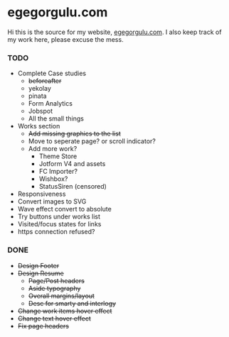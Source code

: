 egegorgulu.com
==============
Hi this is the source for my website, [egegorgulu.com](www.egegorgulu.com). I also keep track of my work here, please excuse the mess.

### TODO
- Complete Case studies
	- ~~beforeafter~~
	- yekolay
	- pinata
	- Form Analytics
	- Jobspot
	- All the small things
- Works section 
	- ~~Add missing graphics to the list~~
	- Move to seperate page? or scroll indicator?
	- Add more work?
		- Theme Store
		- Jotform V4 and assets
		- FC Importer?
		- Wishbox?
		- StatusSiren (censored)
- Responsiveness
- Convert images to SVG
- Wave effect convert to absolute
- Try buttons under works list
- Visited/focus states for links
- https connection refused?

### DONE
- ~~Design Footer~~
- ~~Design Resume~~
	- ~~Page/Post headers~~
	- ~~Aside typography~~
	- ~~Overall margins/layout~~
	- ~~Desc for smarty and interlogy~~
- ~~Change work items hover effect~~
- ~~Change text hover effect~~
- ~~Fix page headers~~